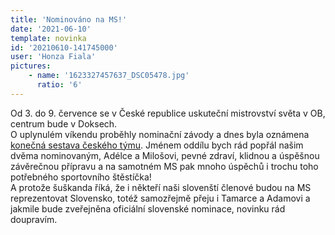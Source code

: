 ```yaml
---
title: 'Nominováno na MS!'
date: '2021-06-10'
template: novinka
id: '20210610-141745000'
user: 'Honza Fiala'
pictures:
    - name: '1623327457637_DSC05478.jpg'
      ratio: '6'
---
```

Od 3. do 9. července se v České republice uskuteční mistrovství světa v OB, centrum bude v Doksech.  
O uplynulém víkendu proběhly nominační závody a dnes byla oznámena 
[konečná sestava českého týmu](https://reprezentace.orientacnibeh.cz/novinky/cist/1195).
Jménem oddílu bych rád popřál našim dvěma nominovaným, Adélce a Milošovi, pevné zdraví, klidnou a úspěšnou závěrečnou přípravu a na samotném MS pak mnoho úspěchů i trochu toho potřebného sportovního štěstíčka!  
A protože šuškanda říká, že i někteří naši slovenští členové budou na MS reprezentovat Slovensko, totéž samozřejmě přeju i Tamarce a Adamovi a jakmile bude zveřejněna oficiální slovenské nominace, novinku rád doupravím.
